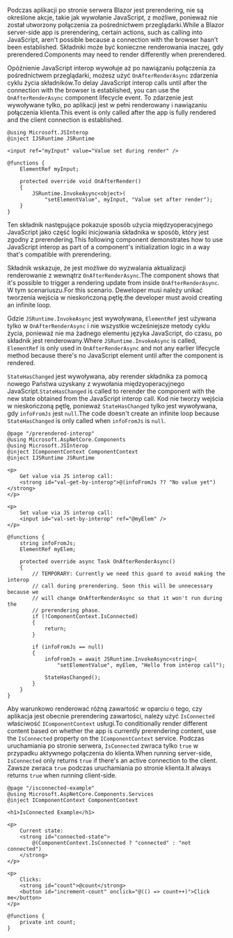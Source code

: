 <span data-ttu-id="76870-101">Podczas aplikacji po stronie serwera Blazor jest prerendering, nie są określone akcje, takie jak wywołanie JavaScript, z możliwe, ponieważ nie został utworzony połączenia za pośrednictwem przeglądarki.</span><span class="sxs-lookup"><span data-stu-id="76870-101">While a Blazor server-side app is prerendering, certain actions, such as calling into JavaScript, aren't possible because a connection with the browser hasn't been established.</span></span> <span data-ttu-id="76870-102">Składniki może być konieczne renderowania inaczej, gdy prerendered.</span><span class="sxs-lookup"><span data-stu-id="76870-102">Components may need to render differently when prerendered.</span></span>

<span data-ttu-id="76870-103">Opóźnienie JavaScript interop wywołuje aż po nawiązaniu połączenia za pośrednictwem przeglądarki, możesz użyć `OnAfterRenderAsync` zdarzenia cyklu życia składników.</span><span class="sxs-lookup"><span data-stu-id="76870-103">To delay JavaScript interop calls until after the connection with the browser is established, you can use the `OnAfterRenderAsync` component lifecycle event.</span></span> <span data-ttu-id="76870-104">To zdarzenie jest wywoływane tylko, po aplikacji jest w pełni renderowany i nawiązaniu połączenia klienta.</span><span class="sxs-lookup"><span data-stu-id="76870-104">This event is only called after the app is fully rendered and the client connection is established.</span></span>

```cshtml
@using Microsoft.JSInterop
@inject IJSRuntime JSRuntime

<input ref="myInput" value="Value set during render" />

@functions {
    ElementRef myInput;

    protected override void OnAfterRender()
    {
        JSRuntime.InvokeAsync<object>(
            "setElementValue", myInput, "Value set after render");
    }
}
```

<span data-ttu-id="76870-105">Ten składnik następujące pokazuje sposób użycia międzyoperacyjnego JavaScript jako część logiki inicjowania składnika w sposób, który jest zgodny z prerendering.</span><span class="sxs-lookup"><span data-stu-id="76870-105">This following component demonstrates how to use JavaScript interop as part of a component's initialization logic in a way that's compatible with prerendering.</span></span>

<span data-ttu-id="76870-106">Składnik wskazuje, że jest możliwe do wyzwalania aktualizacji renderowanie z wewnątrz `OnAfterRenderAsync`.</span><span class="sxs-lookup"><span data-stu-id="76870-106">The component shows that it's possible to trigger a rendering update from inside `OnAfterRenderAsync`.</span></span> <span data-ttu-id="76870-107">W tym scenariuszu.</span><span class="sxs-lookup"><span data-stu-id="76870-107">For this scenario.</span></span> <span data-ttu-id="76870-108">Deweloper musi należy unikać tworzenia wejścia w nieskończoną pętlę.</span><span class="sxs-lookup"><span data-stu-id="76870-108">the developer must avoid creating an infinite loop.</span></span>

<span data-ttu-id="76870-109">Gdzie `JSRuntime.InvokeAsync` jest wywoływana, `ElementRef` jest używana tylko w `OnAfterRenderAsync` i nie wszystkie wcześniejsze metody cyklu życia, ponieważ nie ma żadnego elementu języka JavaScript, do czasu, po składnik jest renderowany.</span><span class="sxs-lookup"><span data-stu-id="76870-109">Where `JSRuntime.InvokeAsync` is called, `ElementRef` is only used in `OnAfterRenderAsync` and not any earlier lifecycle method because there's no JavaScript element until after the component is rendered.</span></span>

<span data-ttu-id="76870-110">`StateHasChanged` jest wywoływana, aby rerender składnika za pomocą nowego Państwa uzyskany z wywołania międzyoperacyjnego JavaScript.</span><span class="sxs-lookup"><span data-stu-id="76870-110">`StateHasChanged` is called to rerender the component with the new state obtained from the JavaScript interop call.</span></span> <span data-ttu-id="76870-111">Kod nie tworzy wejścia w nieskończoną pętlę, ponieważ `StateHasChanged` tylko jest wywoływana, gdy `infoFromJs` jest `null`.</span><span class="sxs-lookup"><span data-stu-id="76870-111">The code doesn't create an infinite loop because `StateHasChanged` is only called when `infoFromJs` is `null`.</span></span>

```cshtml
@page "/prerendered-interop"
@using Microsoft.AspNetCore.Components
@using Microsoft.JSInterop
@inject IComponentContext ComponentContext
@inject IJSRuntime JSRuntime

<p>
    Get value via JS interop call:
    <strong id="val-get-by-interop">@(infoFromJs ?? "No value yet")</strong>
</p>

<p>
    Set value via JS interop call:
    <input id="val-set-by-interop" ref="@myElem" />
</p>

@functions {
    string infoFromJs;
    ElementRef myElem;

    protected override async Task OnAfterRenderAsync()
    {
        // TEMPORARY: Currently we need this guard to avoid making the interop
        // call during prerendering. Soon this will be unnecessary because we
        // will change OnAfterRenderAsync so that it won't run during the
        // prerendering phase.
        if (!ComponentContext.IsConnected)
        {
            return;
        }

        if (infoFromJs == null)
        {
            infoFromJs = await JSRuntime.InvokeAsync<string>(
                "setElementValue", myElem, "Hello from interop call");

            StateHasChanged();
        }
    }
}
```

<span data-ttu-id="76870-112">Aby warunkowo renderować różną zawartość w oparciu o tego, czy aplikacja jest obecnie prerendering zawartości, należy użyć `IsConnected` właściwość `IComponentContext` usługi.</span><span class="sxs-lookup"><span data-stu-id="76870-112">To conditionally render different content based on whether the app is currently prerendering content, use the `IsConnected` property on the `IComponentContext` service.</span></span> <span data-ttu-id="76870-113">Podczas uruchamiania po stronie serwera, `IsConnected` zwraca tylko `true` w przypadku aktywnego połączenia do klienta.</span><span class="sxs-lookup"><span data-stu-id="76870-113">When running server-side, `IsConnected` only returns `true` if there's an active connection to the client.</span></span> <span data-ttu-id="76870-114">Zawsze zwraca `true` podczas uruchamiania po stronie klienta.</span><span class="sxs-lookup"><span data-stu-id="76870-114">It always returns `true` when running client-side.</span></span>

```cshtml
@page "/isconnected-example"
@using Microsoft.AspNetCore.Components.Services
@inject IComponentContext ComponentContext

<h1>IsConnected Example</h1>

<p>
    Current state:
    <strong id="connected-state">
        @(ComponentContext.IsConnected ? "connected" : "not connected")
    </strong>
</p>

<p>
    Clicks:
    <strong id="count">@count</strong>
    <button id="increment-count" onclick="@(() => count++)">Click me</button>
</p>

@functions {
    private int count;
}
```
